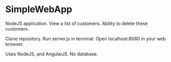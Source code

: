 # SimpleWebApp
NodeJS application. View a list of customers. Ability to delete these customers.

Clone repository.
Run server.js in terminal.
Open localhost:8080 in your web browser.

Uses NodeJS, and AngularJS. No database.
